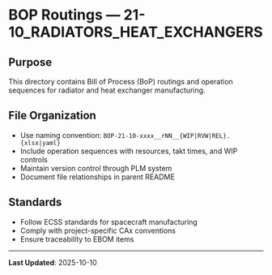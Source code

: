 # BOP Routings — 21-10_RADIATORS_HEAT_EXCHANGERS

## Purpose

This directory contains Bill of Process (BoP) routings and operation sequences for radiator and heat exchanger manufacturing.

## File Organization

- Use naming convention: `BOP-21-10-xxxx__rNN__{WIP|RVW|REL}.{xlsx|yaml}`
- Include operation sequences with resources, takt times, and WIP controls
- Maintain version control through PLM system
- Document file relationships in parent README

## Standards

- Follow ECSS standards for spacecraft manufacturing
- Comply with project-specific CAx conventions
- Ensure traceability to EBOM items

---

**Last Updated**: 2025-10-10
